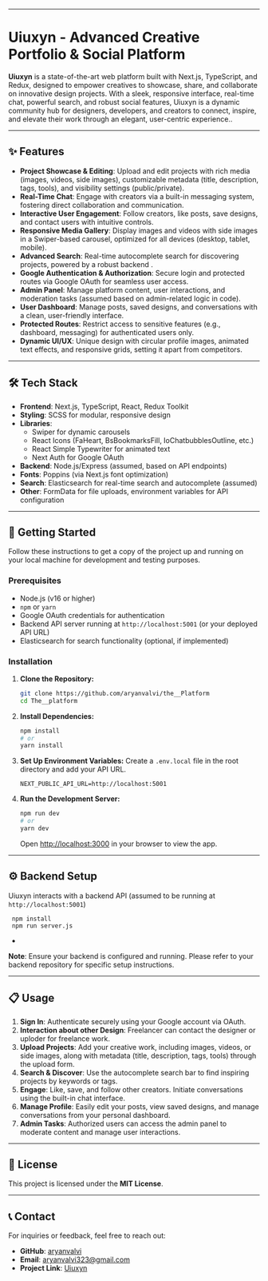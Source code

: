 

-----

# Uiuxyn - Advanced Creative Portfolio & Social Platform

**Uiuxyn** is a state-of-the-art web platform built with Next.js, TypeScript, and Redux, designed to empower creatives to showcase, share, and collaborate on innovative design projects. With a sleek, responsive interface, real-time chat, powerful search, and robust social features, Uiuxyn is a dynamic community hub for designers, developers, and creators to connect, inspire, and elevate their work through an elegant, user-centric experience..



-----

## ✨ Features

  - **Project Showcase & Editing**: Upload and edit projects with rich media (images, videos, side images), customizable metadata (title, description, tags, tools), and visibility settings (public/private).
  - **Real-Time Chat**: Engage with creators via a built-in messaging system, fostering direct collaboration and communication.
  - **Interactive User Engagement**: Follow creators, like posts, save designs, and contact users with intuitive controls.
  - **Responsive Media Gallery**: Display images and videos with side images in a Swiper-based carousel, optimized for all devices (desktop, tablet, mobile).
  - **Advanced Search**: Real-time autocomplete search for discovering projects, powered by a robust backend .
  - **Google Authentication & Authorization**: Secure login and protected routes via Google OAuth for seamless user access.
  - **Admin Panel**: Manage platform content, user interactions, and moderation tasks (assumed based on admin-related logic in code).
  - **User Dashboard**: Manage posts, saved designs, and conversations with a clean, user-friendly interface.
  - **Protected Routes**: Restrict access to sensitive features (e.g., dashboard, messaging) for authenticated users only.
  - **Dynamic UI/UX**: Unique design with circular profile images, animated text effects, and responsive grids, setting it apart from competitors.

-----

## 🛠️ Tech Stack

  - **Frontend**: Next.js, TypeScript, React, Redux Toolkit
  - **Styling**: SCSS for modular, responsive design
  - **Libraries**:
      - Swiper for dynamic carousels
      - React Icons (FaHeart, BsBookmarksFill, IoChatbubblesOutline, etc.)
      - React Simple Typewriter for animated text
      - Next Auth for Google OAuth
  - **Backend**: Node.js/Express (assumed, based on API endpoints)
  - **Fonts**: Poppins (via Next.js font optimization)
  - **Search**: Elasticsearch for real-time search and autocomplete (assumed)
  - **Other**: FormData for file uploads, environment variables for API configuration

-----

## 🚀 Getting Started

Follow these instructions to get a copy of the project up and running on your local machine for development and testing purposes.

### Prerequisites

  - Node.js (v16 or higher)
  - `npm` or `yarn`
  - Google OAuth credentials for authentication
  - Backend API server running at `http://localhost:5001` (or your deployed API URL)
  - Elasticsearch for search functionality (optional, if implemented)

### Installation

1.  **Clone the Repository:**

    ```sh
    git clone https://github.com/aryanvalvi/the__Platform
    cd The__platform
    ```

2.  **Install Dependencies:**

    ```sh
    npm install
    # or
    yarn install
    ```

3.  **Set Up Environment Variables:**
    Create a `.env.local` file in the root directory and add your API URL.

    ```env
    NEXT_PUBLIC_API_URL=http://localhost:5001
    ```

4.  **Run the Development Server:**

    ```sh
    npm run dev
    # or
    yarn dev
    ```

    Open [http://localhost:3000](https://www.google.com/search?q=http://localhost:3000) in your browser to view the app.

-----

## ⚙️ Backend Setup

Uiuxyn interacts with a backend API (assumed to be running at `http://localhost:5001`) 

    
     npm install
     npm run server.js
    
  -
**Note**: Ensure your backend is configured and running. Please refer to your backend repository for specific setup instructions.

-----

## 📋 Usage

1.  **Sign In**: Authenticate securely using your Google account via OAuth.
2.  **Interaction about other Design**: Freelancer can contact the designer or uploder for freelance work.
3.  **Upload Projects**: Add your creative work, including images, videos, or side images, along with metadata (title, description, tags, tools) through the upload form.
4.  **Search & Discover**: Use the autocomplete search bar to find inspiring projects by keywords or tags.
5.  **Engage**: Like, save, and follow other creators. Initiate conversations using the built-in chat interface.
6.  **Manage Profile**: Easily edit your posts, view saved designs, and manage conversations from your personal dashboard.
7.  **Admin Tasks**: Authorized users can access the admin panel to moderate content and manage user interactions.

-----


## 📄 License

This project is licensed under the **MIT License**.

-----

## 📞 Contact

For inquiries or feedback, feel free to reach out:

  - **GitHub**: [aryanvalvi](https://github.com/aryanvalvi)
  - **Email**: aryanvalvi323@gmail.com
  - **Project Link**: [Uiuxyn](wwww.uiuxyn.xyz) 
